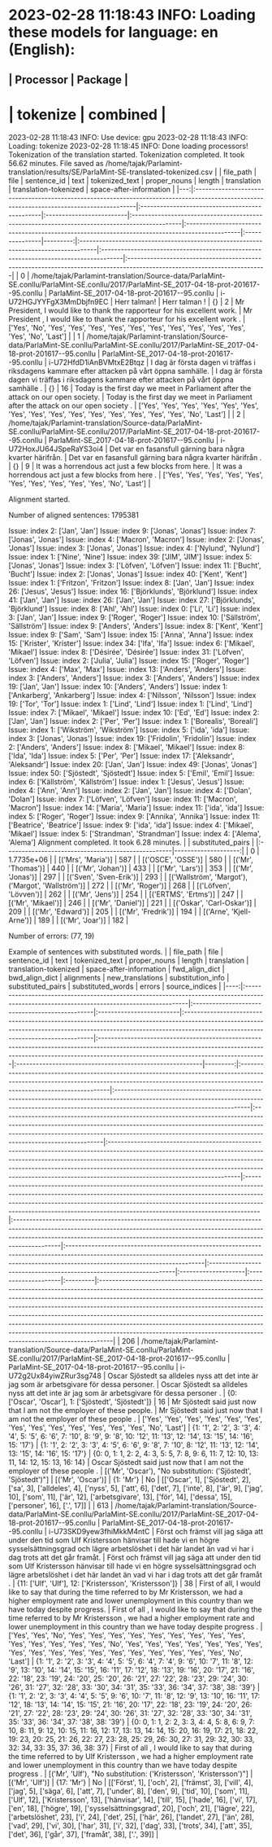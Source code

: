 2023-02-28 11:18:43 INFO: Loading these models for language: en (English):
========================
| Processor | Package  |
------------------------
| tokenize  | combined |
========================

2023-02-28 11:18:43 INFO: Use device: gpu
2023-02-28 11:18:43 INFO: Loading: tokenize
2023-02-28 11:18:45 INFO: Done loading processors!
Tokenization of the translation started.
Tokenization completed. It took 56.62 minutes.
File saved as /home/tajak/Parlamint-translation/results/SE/ParlaMint-SE-translated-tokenized.csv
|    | file_path                                                                                                                                 | file                                           | sentence_id              | text                                                                                         | tokenized_text                                                                                | proper_nouns   |   length | translation                                                                        | translation-tokenized                                                               | space-after-information                                                                                                 |
|---:|:------------------------------------------------------------------------------------------------------------------------------------------|:-----------------------------------------------|:-------------------------|:---------------------------------------------------------------------------------------------|:----------------------------------------------------------------------------------------------|:---------------|---------:|:-----------------------------------------------------------------------------------|:------------------------------------------------------------------------------------|:------------------------------------------------------------------------------------------------------------------------|
|  0 | /home/tajak/Parlamint-translation/Source-data/ParlaMint-SE.conllu/ParlaMint-SE.conllu/2017/ParlaMint-SE_2017-04-18-prot-201617--95.conllu | ParlaMint-SE_2017-04-18-prot-201617--95.conllu | i-U72HGJYYFgX3MmDbjfn9EC | Herr talman!                                                                                 | Herr talman !                                                                                 | {}             |        2 | Mr President, I would like to thank the rapporteur for his excellent work.         | Mr President , I would like to thank the rapporteur for his excellent work .        | ['Yes', 'No', 'Yes', 'Yes', 'Yes', 'Yes', 'Yes', 'Yes', 'Yes', 'Yes', 'Yes', 'Yes', 'Yes', 'No', 'Last']                |
|  1 | /home/tajak/Parlamint-translation/Source-data/ParlaMint-SE.conllu/ParlaMint-SE.conllu/2017/ParlaMint-SE_2017-04-18-prot-201617--95.conllu | ParlaMint-SE_2017-04-18-prot-201617--95.conllu | i-U72HfdD1iAnBVMtxE2Btqz | I dag är första dagen vi träffas i riksdagens kammare efter attacken på vårt öppna samhälle. | I dag är första dagen vi träffas i riksdagens kammare efter attacken på vårt öppna samhälle . | {}             |       16 | Today is the first day we meet in Parliament after the attack on our open society. | Today is the first day we meet in Parliament after the attack on our open society . | ['Yes', 'Yes', 'Yes', 'Yes', 'Yes', 'Yes', 'Yes', 'Yes', 'Yes', 'Yes', 'Yes', 'Yes', 'Yes', 'Yes', 'Yes', 'No', 'Last'] |
|  2 | /home/tajak/Parlamint-translation/Source-data/ParlaMint-SE.conllu/ParlaMint-SE.conllu/2017/ParlaMint-SE_2017-04-18-prot-201617--95.conllu | ParlaMint-SE_2017-04-18-prot-201617--95.conllu | i-U72HoxJU64JSpeRaYS3oi4 | Det var en fasansfull gärning bara några kvarter härifrån.                                   | Det var en fasansfull gärning bara några kvarter härifrån .                                   | {}             |        9 | It was a horrendous act just a few blocks from here.                               | It was a horrendous act just a few blocks from here .                               | ['Yes', 'Yes', 'Yes', 'Yes', 'Yes', 'Yes', 'Yes', 'Yes', 'Yes', 'Yes', 'No', 'Last']                                    |






Alignment started.

Number of aligned sentences: 1795381


Issue: index 2: ['Jan', 'Jan']
Issue: index 9: ['Jonas', 'Jonas']
Issue: index 7: ['Jonas', 'Jonas']
Issue: index 4: ['Macron', 'Macron']
Issue: index 2: ['Jonas', 'Jonas']
Issue: index 3: ['Jonas', 'Jonas']
Issue: index 4: ['Nylund', 'Nylund']
Issue: index 1: ['Nine', 'Nine']
Issue: index 39: ['JIM', 'JIM']
Issue: index 5: ['Jonas', 'Jonas']
Issue: index 3: ['Löfven', 'Löfven']
Issue: index 11: ['Bucht', 'Bucht']
Issue: index 2: ['Jonas', 'Jonas']
Issue: index 40: ['Kent', 'Kent']
Issue: index 1: ['Fritzon', 'Fritzon']
Issue: index 8: ['Jan', 'Jan']
Issue: index 26: ['Jesus', 'Jesus']
Issue: index 16: ['Björklunds', 'Björklund']
Issue: index 41: ['Jan', 'Jan']
Issue: index 26: ['Jan', 'Jan']
Issue: index 27: ['Björklunds', 'Björklund']
Issue: index 8: ['Ahl', 'Ahl']
Issue: index 0: ['Li', 'Li']
Issue: index 3: ['Jan', 'Jan']
Issue: index 9: ['Roger', 'Roger']
Issue: index 10: ['Sällström', 'Sällström']
Issue: index 9: ['Anders', 'Anders']
Issue: index 8: ['Kent', 'Kent']
Issue: index 9: ['Sam', 'Sam']
Issue: index 15: ['Anna', 'Anna']
Issue: index 15: ['Krister', 'Krister']
Issue: index 34: ['Ifa', 'Ifa']
Issue: index 6: ['Mikael', 'Mikael']
Issue: index 8: ['Désirée', 'Désirée']
Issue: index 31: ['Löfven', 'Löfven']
Issue: index 2: ['Julia', 'Julia']
Issue: index 15: ['Roger', 'Roger']
Issue: index 4: ['Max', 'Max']
Issue: index 13: ['Anders', 'Anders']
Issue: index 3: ['Anders', 'Anders']
Issue: index 3: ['Anders', 'Anders']
Issue: index 19: ['Jan', 'Jan']
Issue: index 10: ['Anders', 'Anders']
Issue: index 1: ['Ankarberg', 'Ankarberg']
Issue: index 4: ['Nilsson', 'Nilsson']
Issue: index 19: ['Tor', 'Tor']
Issue: index 1: ['Lind', 'Lind']
Issue: index 1: ['Lind', 'Lind']
Issue: index 7: ['Mikael', 'Mikael']
Issue: index 10: ['Ed', 'Ed']
Issue: index 2: ['Jan', 'Jan']
Issue: index 2: ['Per', 'Per']
Issue: index 1: ['Borealis', 'Boreali']
Issue: index 1: ['Wikström', 'Wikström']
Issue: index 5: ['ida', 'ida']
Issue: index 3: ['Jonas', 'Jonas']
Issue: index 19: ['Fridolin', 'Fridolin']
Issue: index 2: ['Anders', 'Anders']
Issue: index 8: ['Mikael', 'Mikael']
Issue: index 8: ['Ida', 'Ida']
Issue: index 5: ['Per', 'Per']
Issue: index 17: ['Aleksandr', 'Aleksandr']
Issue: index 20: ['Jan', 'Jan']
Issue: index 49: ['Jonas', 'Jonas']
Issue: index 50: ['Sjöstedt', 'Sjöstedt']
Issue: index 5: ['Emil', 'Emil']
Issue: index 6: ['Källström', 'Källström']
Issue: index 1: ['Jesus', 'Jesus']
Issue: index 4: ['Ann', 'Ann']
Issue: index 2: ['Jan', 'Jan']
Issue: index 4: ['Dolan', 'Dolan']
Issue: index 7: ['Löfven', 'Löfven']
Issue: index 11: ['Macron', 'Macron']
Issue: index 14: ['Maria', 'Maria']
Issue: index 11: ['ida', 'ida']
Issue: index 5: ['Roger', 'Roger']
Issue: index 9: ['Annika', 'Annika']
Issue: index 11: ['Beatrice', 'Beatrice']
Issue: index 9: ['ida', 'ida']
Issue: index 4: ['Mikael', 'Mikael']
Issue: index 5: ['Strandman', 'Strandman']
Issue: index 4: ['Alema', 'Alema']
Alignment completed. It took 6.28 minutes.
|                                                    |   substituted_pairs |
|:---------------------------------------------------|--------------------:|
| 0                                                  |          1.7735e+06 |
| [('Mrs', 'Maria')]                                 |        587          |
| [('OSCE', 'OSSE')]                                 |        580          |
| [('Mr', 'Thomas')]                                 |        440          |
| [('Mr', 'Johan')]                                  |        433          |
| [('Mr', 'Lars')]                                   |        353          |
| [('Mr', 'Jonas')]                                  |        297          |
| [('Sven', 'Sven-Erik')]                            |        293          |
| [('Wallström', 'Margot'), ('Margot', 'Wallström')] |        272          |
| [('Mr', 'Roger')]                                  |        268          |
| [('Löfven', 'Lövven')]                             |        262          |
| [('Mr', 'Jens')]                                   |        254          |
| [('ERTMS', 'Ertms')]                               |        247          |
| [('Mr', 'Mikael')]                                 |        246          |
| [('Mr', 'Daniel')]                                 |        221          |
| [('Oskar', 'Carl-Oskar')]                          |        209          |
| [('Mr', 'Edward')]                                 |        205          |
| [('Mr', 'Fredrik')]                                |        194          |
| [('Arne', 'Kjell-Arne')]                           |        189          |
| [('Mr', 'Joar')]                                   |        182          |



Number of errors:
(77, 19)



Example of sentences with substituted words.
|     | file_path                                                                                                                                 | file                                           | sentence_id              | text                                                                                                                                                                                                          | tokenized_text                                                                                                                                                                                                 | proper_nouns                                             |   length | translation                                                                                                                                                                                       | translation-tokenized                                                                                                                                                                                | space-after-information                                                                                                                                                                                                                                                  | fwd_align_dict                                                                                                                                                                                                                                                                                                                                                  | bwd_align_dict                                                                                                                                                                                                                                                                                                              | alignments                                                                                                                                                                                                                                              | new_translations                                                                                                                                                                                      | substitution_info                                                  | substituted_pairs   | substituted_words   | errors   | source_indices                                                                                                                                                                                                                                                                                                                                                                                                                                                                                                                                                        |
|----:|:------------------------------------------------------------------------------------------------------------------------------------------|:-----------------------------------------------|:-------------------------|:--------------------------------------------------------------------------------------------------------------------------------------------------------------------------------------------------------------|:---------------------------------------------------------------------------------------------------------------------------------------------------------------------------------------------------------------|:---------------------------------------------------------|---------:|:--------------------------------------------------------------------------------------------------------------------------------------------------------------------------------------------------|:-----------------------------------------------------------------------------------------------------------------------------------------------------------------------------------------------------|:-------------------------------------------------------------------------------------------------------------------------------------------------------------------------------------------------------------------------------------------------------------------------|:----------------------------------------------------------------------------------------------------------------------------------------------------------------------------------------------------------------------------------------------------------------------------------------------------------------------------------------------------------------|:----------------------------------------------------------------------------------------------------------------------------------------------------------------------------------------------------------------------------------------------------------------------------------------------------------------------------|:--------------------------------------------------------------------------------------------------------------------------------------------------------------------------------------------------------------------------------------------------------|:------------------------------------------------------------------------------------------------------------------------------------------------------------------------------------------------------|:-------------------------------------------------------------------|:--------------------|:--------------------|:---------|:----------------------------------------------------------------------------------------------------------------------------------------------------------------------------------------------------------------------------------------------------------------------------------------------------------------------------------------------------------------------------------------------------------------------------------------------------------------------------------------------------------------------------------------------------------------------|
| 206 | /home/tajak/Parlamint-translation/Source-data/ParlaMint-SE.conllu/ParlaMint-SE.conllu/2017/ParlaMint-SE_2017-04-18-prot-201617--95.conllu | ParlaMint-SE_2017-04-18-prot-201617--95.conllu | i-U72g2Ux84yiwZRur3sg748 | Oscar Sjöstedt sa alldeles nyss att det inte är jag som är arbetsgivare för dessa personer.                                                                                                                   | Oscar Sjöstedt sa alldeles nyss att det inte är jag som är arbetsgivare för dessa personer .                                                                                                                   | {0: ['Oscar', 'Oscar'], 1: ['Sjöstedt', 'Sjöstedt']}     |       16 | Mr Sjöstedt said just now that I am not the employer of these people.                                                                                                                             | Mr Sjöstedt said just now that I am not the employer of these people .                                                                                                                               | ['Yes', 'Yes', 'Yes', 'Yes', 'Yes', 'Yes', 'Yes', 'Yes', 'Yes', 'Yes', 'Yes', 'Yes', 'Yes', 'No', 'Last']                                                                                                                                                                | {1: '1', 2: '2', 3: '3', 4: '4', 5: '5', 6: '6', 7: '10', 8: '9', 9: '8', 10: '12', 11: '13', 12: '14', 13: '15', 14: '16', 15: '17'}                                                                                                                                                                                                                           | {1: '1', 2: '2', 3: '3', 4: '5', 6: '6', 9: '8', 7: '10', 8: '12', 11: '13', 12: '14', 13: '15', 14: '16', 15: '17'}                                                                                                                                                                                                        | {0: 0, 1: 1, 2: 2, 4: 3, 5: 5, 7: 8, 9: 6, 11: 7, 12: 10, 13: 11, 14: 12, 15: 13, 16: 14}                                                                                                                                                               | Oscar Sjöstedt said just now that I am not the employer of these people .                                                                                                                             | [('Mr', 'Oscar'), "No substitution: ('Sjöstedt', 'Sjöstedt')"]     | [('Mr', 'Oscar')]   | {1: 'Mr'}           | No       | [['Oscar', 1], ['Sjöstedt', 2], ['sa', 3], ['alldeles', 4], ['nyss', 5], ['att', 6], ['det', 7], ['inte', 8], ['är', 9], ['jag', 10], ['som', 11], ['är', 12], ['arbetsgivare', 13], ['för', 14], ['dessa', 15], ['personer', 16], ['.', 17]]                                                                                                                                                                                                                                                                                                                         |
| 613 | /home/tajak/Parlamint-translation/Source-data/ParlaMint-SE.conllu/ParlaMint-SE.conllu/2017/ParlaMint-SE_2017-04-18-prot-201617--95.conllu | ParlaMint-SE_2017-04-18-prot-201617--95.conllu | i-U73SKD9yew3fhiMkkM4ntC | Först och främst vill jag säga att under den tid som Ulf Kristersson hänvisar till hade vi en högre sysselsättningsgrad och lägre arbetslöshet i det här landet än vad vi har i dag trots att det går framåt. | Först och främst vill jag säga att under den tid som Ulf Kristersson hänvisar till hade vi en högre sysselsättningsgrad och lägre arbetslöshet i det här landet än vad vi har i dag trots att det går framåt . | {11: ['Ulf', 'Ulf'], 12: ['Kristersson', 'Kristersson']} |       38 | First of all, I would like to say that during the time referred to by Mr Kristersson, we had a higher employment rate and lower unemployment in this country than we have today despite progress. | First of all , I would like to say that during the time referred to by Mr Kristersson , we had a higher employment rate and lower unemployment in this country than we have today despite progress . | ['Yes', 'Yes', 'No', 'Yes', 'Yes', 'Yes', 'Yes', 'Yes', 'Yes', 'Yes', 'Yes', 'Yes', 'Yes', 'Yes', 'Yes', 'Yes', 'Yes', 'No', 'Yes', 'Yes', 'Yes', 'Yes', 'Yes', 'Yes', 'Yes', 'Yes', 'Yes', 'Yes', 'Yes', 'Yes', 'Yes', 'Yes', 'Yes', 'Yes', 'Yes', 'Yes', 'No', 'Last'] | {1: '1', 2: '2', 3: '3', 4: '4', 5: '5', 6: '4', 7: '4', 9: '6', 10: '7', 11: '8', 12: '9', 13: '10', 14: '14', 15: '15', 16: '11', 17: '12', 18: '13', 19: '16', 20: '17', 21: '16', 22: '18', 23: '19', 24: '20', 25: '20', 26: '21', 27: '22', 28: '23', 29: '24', 30: '26', 31: '27', 32: '28', 33: '30', 34: '31', 35: '33', 36: '34', 37: '38', 38: '39'} | {1: '1', 2: '2', 3: '3', 4: '4', 5: '5', 9: '6', 10: '7', 11: '8', 12: '9', 13: '10', 16: '11', 17: '12', 18: '13', 14: '14', 15: '15', 21: '16', 20: '17', 22: '18', 23: '19', 24: '20', 26: '21', 27: '22', 28: '23', 29: '24', 30: '26', 31: '27', 32: '28', 33: '30', 34: '31', 35: '33', 36: '34', 37: '38', 38: '39'} | {0: 0, 1: 1, 2: 2, 3: 3, 4: 4, 5: 8, 6: 9, 7: 10, 8: 11, 9: 12, 10: 15, 11: 16, 12: 17, 13: 13, 14: 14, 15: 20, 16: 19, 17: 21, 18: 22, 19: 23, 20: 25, 21: 26, 22: 27, 23: 28, 25: 29, 26: 30, 27: 31, 29: 32, 30: 33, 32: 34, 33: 35, 37: 36, 38: 37} | First of all , I would like to say that during the time referred to by Ulf Kristersson , we had a higher employment rate and lower unemployment in this country than we have today despite progress . | [('Mr', 'Ulf'), "No substitution: ('Kristersson', 'Kristersson')"] | [('Mr', 'Ulf')]     | {17: 'Mr'}          | No       | [['Först', 1], ['och', 2], ['främst', 3], ['vill', 4], ['jag', 5], ['säga', 6], ['att', 7], ['under', 8], ['den', 9], ['tid', 10], ['som', 11], ['Ulf', 12], ['Kristersson', 13], ['hänvisar', 14], ['till', 15], ['hade', 16], ['vi', 17], ['en', 18], ['högre', 19], ['sysselsättningsgrad', 20], ['och', 21], ['lägre', 22], ['arbetslöshet', 23], ['i', 24], ['det', 25], ['här', 26], ['landet', 27], ['än', 28], ['vad', 29], ['vi', 30], ['har', 31], ['i', 32], ['dag', 33], ['trots', 34], ['att', 35], ['det', 36], ['går', 37], ['framåt', 38], ['.', 39]] |
